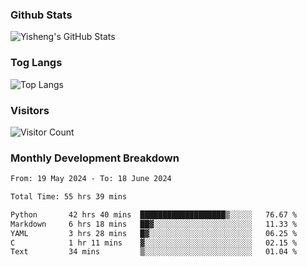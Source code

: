### Github Stats
![Yisheng's GitHub Stats](https://github-readme-stats-9qabuvhk1-gongyisheng.vercel.app/api?username=gongyisheng&count_private=true&show_icons=true)
### Tog Langs
![Top Langs](https://github-readme-stats-9qabuvhk1-gongyisheng.vercel.app/api/top-langs/?username=gongyisheng&layout=compact)
### Visitors
![Visitor Count](https://profile-counter.glitch.me/gongyisheng/count.svg)
### Monthly Development Breakdown
<!--START_SECTION:waka-->

```txt
From: 19 May 2024 - To: 18 June 2024

Total Time: 55 hrs 39 mins

Python       42 hrs 40 mins  ███████████████████▒░░░░░   76.67 %
Markdown     6 hrs 18 mins   ██▓░░░░░░░░░░░░░░░░░░░░░░   11.33 %
YAML         3 hrs 28 mins   █▓░░░░░░░░░░░░░░░░░░░░░░░   06.25 %
C            1 hr 11 mins    ▓░░░░░░░░░░░░░░░░░░░░░░░░   02.15 %
Text         34 mins         ▒░░░░░░░░░░░░░░░░░░░░░░░░   01.04 %
```

<!--END_SECTION:waka-->
